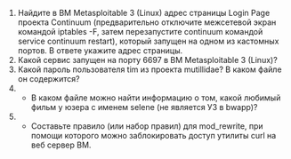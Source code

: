 1.	Найдите в ВМ Metasploitable 3 (Linux) адрес страницы Login Page проекта Continuum (предварительно отключите межсетевой экран командой iptables -F, затем перезапустите continuum командой service continuum restart), который запущен на одном из кастомных портов. В ответе укажите адрес страницы.
2.	Какой сервис запущен на порту 6697 в ВМ Metasploitable 3 (Linux)?
3.	Какой пароль пользователя tim из проекта mutillidae? В каком файле он содержится?
4.	* В каком файле можно найти информацию о том, какой любимый фильм у юзера с именем selene (не является УЗ в bwapp)?
5.	* Составьте правило (или набор правил) для mod_rewrite, при помощи которого можно заблокировать доступ утилиты curl на веб сервер ВМ.
